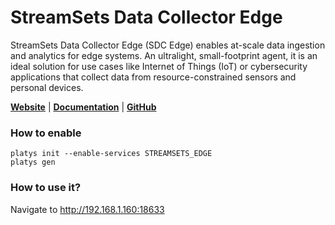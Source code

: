 # StreamSets Data Collector Edge

StreamSets Data Collector Edge (SDC Edge) enables at-scale data ingestion and analytics for edge systems. An ultralight, small-footprint agent, it is an ideal solution for use cases like Internet of Things (IoT) or cybersecurity applications that collect data from resource-constrained sensors and personal devices.

**[Website](https://streamsets.com/products/dataops-platform/data-collector-engine//)** | **[Documentation](https://docs.streamsets.com/portal/datacollector/latest/help/datacollector/UserGuide/Edge_Mode/GettingStartedSamples.html?hl=edge)** | **[GitHub](https://github.com/streamsets/datacollector-edge-oss)**

### How to enable

```
platys init --enable-services STREAMSETS_EDGE
platys gen
```

### How to use it?

Navigate to <http://192.168.1.160:18633>




